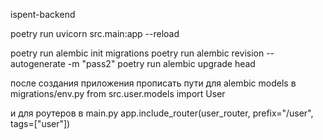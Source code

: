 ispent-backend

poetry run uvicorn src.main:app --reload

poetry run alembic init migrations
poetry run alembic revision --autogenerate -m "pass2"
poetry run alembic upgrade head

после создания приложения прописать пути для alembic models в migrations/env.py
from src.user.models import User

и для роутеров в main.py
app.include_router(user_router, prefix="/user", tags=["user"])
